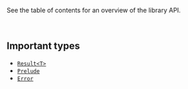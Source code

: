 See the table of contents for an overview of the library API.

<br/>

## Important types

- [`Result<T>`](~/api/Rascal.Result-1.yml)
- [`Prelude`](~/api/Rascal.Prelude.yml)
- [`Error`](~/api/Rascal.Error.yml)
